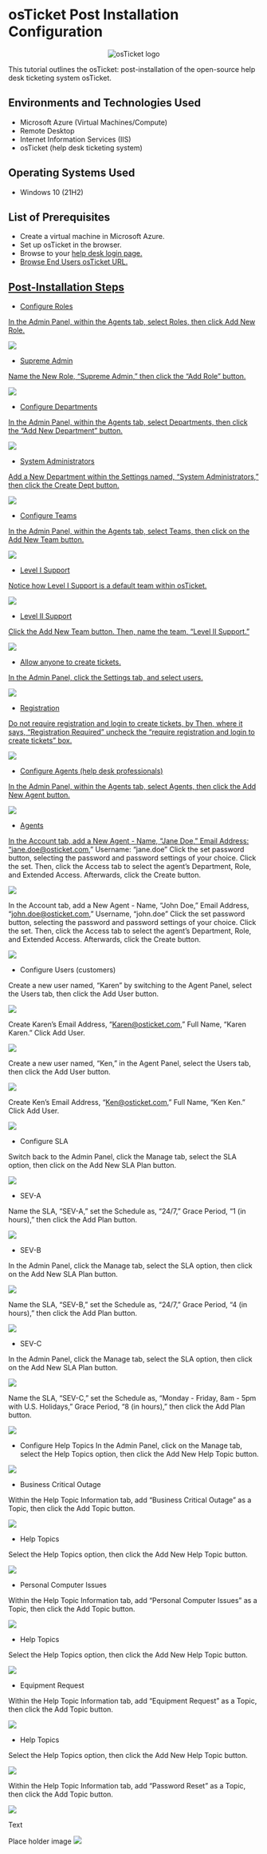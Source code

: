 # osTicket Post Installation Configuration
<p align="center">
<img src="https://i.imgur.com/Clzj7Xs.png" alt="osTicket logo"/>
</p>

This tutorial outlines the osTicket: post-installation of the open-source help desk ticketing system osTicket.<br />


<h2>Environments and Technologies Used</h2>

- Microsoft Azure (Virtual Machines/Compute)
- Remote Desktop
- Internet Information Services (IIS)
- osTicket (help desk ticketing system)

<h2>Operating Systems Used </h2>

- Windows 10</b> (21H2)

<h2>List of Prerequisites</h2>

- Create a virtual machine in Microsoft Azure.
- Set up osTicket in the browser.
- Browse to your <a href="http://localhost/osTicket/scp/login.php">help desk login page.
- Browse <a href="http://localhost/osTicket/">End Users osTicket URL.

<h2>Post-Installation Steps</h2>

- Configure Roles
<p>

In the Admin Panel, within the Agents tab, select Roles, then click Add New Role.
<p>
<img src="https://imgur.com/VW2TU8x.png">
</p>
<p>
  
- Supreme Admin
 <p>
    
Name the New Role, “Supreme Admin,” then click the “Add Role” button.
<p>

<img src="https://imgur.com/8gDvdux.png">
</p>
<p>

  
- Configure Departments

In the Admin Panel, within the Agents tab, select Departments, then click the “Add New Department” button.
<p>
<img src="https://imgur.com/aeO9g3A.png">
</p>
<p>

  
- System Administrators
  
Add a New Department within the Settings named, “System Administrators,” then click the Create Dept button.
<p>
<img src="https://imgur.com/XAWStbW.png">
</p>
<p>

- Configure Teams
  
In the Admin Panel, within the Agents tab, select Teams, then click on the Add New Team button.
<p>
<img src="https://imgur.com/jQjYPjM.png">
</p>
<p>

- Level I Support
  
Notice how Level I Support is a default team within osTicket.
<p>
<img src="https://imgur.com/2n0dQ2U.png">
</p>
<p>
  
- Level II Support
  
Click the Add New Team button. Then, name the team, “Level II Support.”
<p>
<img src="https://imgur.com/nU04zbv.png">
</p>
<p>
  
- Allow anyone to create tickets. 
  
In the Admin Panel, click the Settings tab, and select users. 
<p>
<img src="https://imgur.com/sEALYHY.png">
</p>
<p>
  
- Registration
  
Do not require registration and login to create tickets, by Then, where it says, “Registration Required” uncheck the “require registration and login to create tickets” box.
<p>
<img src="https://imgur.com/MtVEbBD.png">
</p>
<p>
  
- Configure Agents (help desk professionals)
  
In the Admin Panel, within the Agents tab, select Agents, then click the Add New Agent button.
<p>
<img src="https://imgur.com/2b0C19Z.png">
</p>
<p>
  
- Agents
  
In the Account tab, add a New Agent - Name, “Jane Doe,” Email Address: “jane.doe@osticket.com,” Username: “jane.doe” Click the set password button, selecting the password and password settings of your choice. Click the set. Then, click the Access tab to select the agent’s Department, Role, and Extended Access. Afterwards, click the Create button.
<p>
<img src="https://imgur.com/bQtgYEX.png">
</p>
<p>
  
In the Account tab, add a New Agent - Name, “John Doe,” Email Address, “john.doe@osticket.com,” Username, “john.doe” Click the set password button, selecting the password and password settings of your choice. Click the set. Then, click the Access tab to select the agent’s Department, Role, and Extended Access. Afterwards, click the Create button.
<p>
<img src="https://imgur.com/Q4bFPaq.png">
</p>
<p>
  
- Configure Users (customers)
  
Create a new user named, “Karen” by switching to the Agent Panel, select the Users tab, then click the Add User button.
<p>
<img src="https://imgur.com/f25OtMv.png">
</p>
<p>
  
Create Karen’s Email Address, “Karen@osticket.com,” Full Name, “Karen Karen.” Click Add User. 
<p>
<img src="https://imgur.com/CCcdwDf.png">
</p>
<p>
  
Create a new user named, “Ken,” in the Agent Panel, select the Users tab, then click the Add User button.
<p>
<img src="https://imgur.com/tstVOiS.png">
</p>
<p>
  
Create Ken’s Email Address, “Ken@osticket.com,” Full Name, “Ken Ken.” Click Add User. 
<p>
<img src="https://imgur.com/lbLWR1M.png">
</p>
<p>
  
- Configure SLA
  
Switch back to the Admin Panel, click the Manage tab, select the SLA option, then click on the Add New SLA Plan button. 
<p>
<img src="https://imgur.com/lxNq2Rt.png">
</p>
<p>
  
- SEV-A
  
Name the SLA, “SEV-A,” set the Schedule as, “24/7,” Grace Period, “1 (in hours),” then click the Add Plan button.
<p>
<img src="https://imgur.com/SmCfXWs.png">
</p>
<p>
  
- SEV-B
  
In the Admin Panel, click the Manage tab, select the SLA option, then click on the Add New SLA Plan button. 
<p>
<img src="https://imgur.com/ETgbU6l.png">
</p>
<p>
  
Name the SLA, “SEV-B,” set the Schedule as, “24/7,” Grace Period, “4 (in hours),” then click the Add Plan button.
<p>
<img src="https://imgur.com/BFdGJpm.png">
</p>
<p>
  
- SEV-C
  
In the Admin Panel, click the Manage tab, select the SLA option, then click on the Add New SLA Plan button. 
<p>
<img src="https://imgur.com/wHniEWB.png">
</p>
<p>
  
Name the SLA, “SEV-C,” set the Schedule as, “Monday - Friday, 8am - 5pm with U.S. Holidays,” Grace Period, “8 (in hours),” then click the Add Plan button. 
<p>
<img src="https://imgur.com/Yyqm7hn.png">
</p>
<p>

- Configure Help Topics
In the Admin Panel, click on the Manage tab, select the Help Topics option, then click the Add New Help Topic button.
<p>
<img src="https://imgur.com/FBF4S98.png">
</p>
<p>
  
- Business Critical Outage
  
Within the Help Topic Information tab, add “Business Critical Outage” as a Topic, then click the Add Topic button.  
<p>
<img src="https://imgur.com/e5UquAT.png">
</p>
<p>

- Help Topics
  
Select the Help Topics option, then click the Add New Help Topic button.
<p>
<img src="https://imgur.com/pjlYZuo.png">
</p>
<p>
  
- Personal Computer Issues
  
Within the Help Topic Information tab, add “Personal Computer Issues” as a Topic, then click the Add Topic button.
<p>
<img src="https://imgur.com/5cRel3V.png">
</p>
<p>

- Help Topics
  
Select the Help Topics option, then click the Add New Help Topic button.
<p>
<img src="https://imgur.com/pDq4Vw3.png">
</p>
<p>
  
- Equipment Request
  
Within the Help Topic Information tab, add “Equipment Request” as a Topic, then click the Add Topic button.
<p>
<img src="https://imgur.com/u0wL58g.png">
</p>
<p>
  
- Help Topics
  
Select the Help Topics option, then click the Add New Help Topic button. 
<p>
<img src="https://imgur.com/eNOWgXy.png">
</p>
<p>
  
Within the Help Topic Information tab, add “Password Reset” as a Topic, then click the Add Topic button.
<p>
<img src="https://imgur.com/5XgLSDq.png">
</p>
<p>
  
Text
<p>
Place holder image <img src="https://i.imgur.com/DJmEXEB.png">
</p>
<p>
